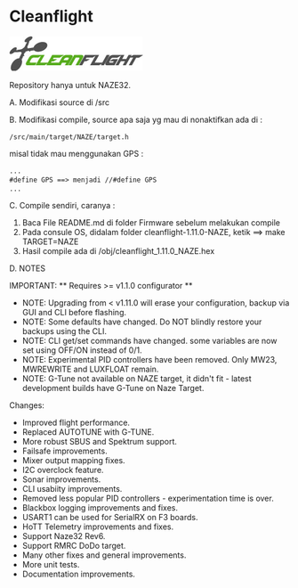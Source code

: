 # Cleanflight

![Cleanflight](cleanflight-1.11.0/docs/assets/cleanflight/cleanflight-logo-light-wide-1-240px.jpg)

Repository hanya untuk NAZE32.


A. Modifikasi source di /src

B. Modifikasi compile, source apa saja yg mau di nonaktifkan ada di :

    /src/main/target/NAZE/target.h

   misal tidak mau menggunakan GPS :
   
    ...
    #define GPS ==> menjadi //#define GPS
    ...

C. Compile sendiri, caranya :

   1. Baca File README.md di folder Firmware sebelum melakukan compile
   2. Pada consule OS, didalam folder cleanflight-1.11.0-NAZE, ketik ==> make TARGET=NAZE
   3. Hasil compile ada di /obj/cleanflight_1.11.0_NAZE.hex

D. NOTES

   IMPORTANT: ** Requires >= v1.1.0 configurator **

   - NOTE: Upgrading from < v1.11.0 will erase your configuration, backup via GUI and CLI before flashing.
   - NOTE: Some defaults have changed. Do NOT blindly restore your backups using the CLI.
   - NOTE: CLI get/set commands have changed. some variables are now set using OFF/ON instead of 0/1.
   - NOTE: Experimental PID controllers have been removed. Only MW23, MWREWRITE and LUXFLOAT remain.
   - NOTE: G-Tune not available on NAZE target, it didn't fit - latest development builds have G-Tune on Naze Target.

   Changes:

   - Improved flight performance.
   - Replaced AUTOTUNE with G-TUNE.
   - More robust SBUS and Spektrum support.
   - Failsafe improvements.
   - Mixer output mapping fixes.
   - I2C overclock feature.
   - Sonar improvements.
   - CLI usabiity improvements.
   - Removed less popular PID controllers - experimentation time is over.
   - Blackbox logging improvements and fixes.
   - USART1 can be used for SerialRX on F3 boards.
   - HoTT Telemetry improvements and fixes.
   - Support Naze32 Rev6.
   - Support RMRC DoDo target.
   - Many other fixes and general improvements.
   - More unit tests.
   - Documentation improvements.

